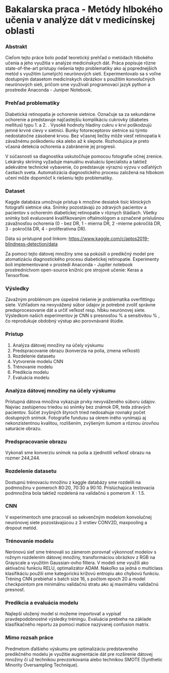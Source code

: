 # Bakalarska praca - Metódy hlbokého učenia v analýze dát v medicínskej oblasti

### Abstrakt ###
Cieľom tejto práce bolo podať teoretický prehľad o metódach hlbokého učenia a jeho využitia v analýze medicínskych dát. Práca popisuje rôzne state-of-the-art prístupy riešenia tejto problematiky ako aj poprednejších metód s využitím (umelých) neurónových sietí. Experimentovalo sa s voľne dostupným datasetom medicínskych obrázkov s použitím konvolučných neurónových sieti, pričom sme využívali programovací jazyk python a prostredie Anaconda - Juniper Notebook.

### Prehľad problematiky ###
Diabetická retinopatia je ochorenie sietnice. Označuje sa za sekundárne ochorenie a predstavuje najčastejšiu komplikáciu cukrovky (diabetes mellitus) typu 1. a 2. . Vysoké hodnoty hladiny cukru v krvi poškodzujú jemné krvné cievy v sietnici. Bunky fotoreceptorov sietnice sú týmto nedostatočne zásobené krvou. Bez včasnej liečby môže viesť retinopatia k závažnému poškodeniu oka alebo až k slepote. Rozhodujúca je preto včasná detekcia ochorenia a zabránenie jej progresii.

V súčasnosti sa diagnostika uskutočňuje pomocou fotografie očnej zrenice. Lekársky skríning vyžaduje manuálnu evaluáciu špecialistu a taktiež adekvátne technické vybavenie, čo predstavuje výraznú výzvu v odľahlých častiach sveta. Automatizácia diagnostického procesu založená na hlbokom učení môže dopomôcť k riešeniu tejto problematiky.

### Dataset ###
Kaggle databáza umožnuje prístup k množine desiatok tisíc klinických fotografií sietnice oka. Snímky pozostávajú zo zdravých pacientov a pacientov s ochorením diabetickej retinopatie v rôznych štádiach. Všetky snímky boli evaluované kvalifikovaným oftalmológom a označené príslušnou závažnosťou ochorenia (0 - bez DR, 1 - mierna DR, 2 -mierne pokročilá DR, 3 - pokročilá DR, 4 - proliferatívna DR). 

Dáta sú prístupné pod linkom: https://www.kaggle.com/c/aptos2019-blindness-detection/data

Za pomoci tejto dátovej množiny sme sa pokúsili o predikčný model pre atomatizáciu diagnostického procesu diabetickej retinopatie. 
Experimenty boli implementované v prostedí Anaconda - Jupiter notebook prostredníctvom open-source knižníc pre strojové učenie: Keras a Tensorflow.


### Výsledky ###
Závažným problémom pre úspešné riešenie je problematika overfittingu siete. Vzhľadom na nevyvážený súbor údajov je potrebné zvoliť správne predsprocesovanie dát a určiť veľkosť resp. hĺbku neurónovej siete. Výsledkom našich experimentov je CNN s presnosťou % a sensitivitou % , čo reprodukuje obdobný výstup ako porovnávané štúdie.   

### Prístup ###
1. Analýza dátovej množiny na účely výskumu
3. Predspracovanie obrazu (konverzia na polia, zmena veľkosti)
4. Rozdelenie datasetu 
5. Vytvorenie modelu CNN 
6. Trénovanie modelu
7. Predikcia modelu
8. Evaluácia modelu

### Analýza dátovej množiny na účely výskumu ###
Prístupná dátova množina vykazuje prvky nevyváženého súboru údajov. Najviac zastúpenou triedou sú snímky bez známok DR, teda zdravých pacientov. Súčet zvyšných štyroch tried nedosahuje rovnaký počet dostupných snímok. Fotografie fundusu sa okrem iného vynímajú aj nekonzistentnou kvalitou, rozlíšením, zvýšeným šumom a rôznou úrovňou saturácie obrazu.

### Predspracovanie obrazu ###
Vykonali sme konverziu snímok na polia a zjednotili veľkosť obrazu na rozmer 244,244. 

### Rozdelenie datasetu ###
Dostupnú trénovaciu množinu z kaggle databázy sme rozdelili na podmnožinu v pomeroch 80:20, 70:30 a 90:10.
Príslúchajúca testovacia podmnožina bola taktiež rozdelená na validačnú s pomerom X : 1.5.

### CNN ###
V experimentoch sme pracovali so sekvenčným modelom konvolučnej neurónovej siete pozostávajúcou z 3 vrstiev CONV2D, maxpooling a dropout metód. 

### Trénovanie modelu ###
Nerónovú sieť sme trénovali so zámerom porovnať výkonnosť modelov s rožnym rozdelením dátovej množiny, transformáciou obrázkov z RGB na Grayscale a využitím Gaussian-ovho filtera. V modeli sme využili ako aktivačnú funkciu RELU, optimalizátor ADAM. Nakoľko sa jedná o multiclass klasifikáciu použili sme kategorickú krížovú entropiu ako chybovú funkciu. 
Tréning CNN prebiehal s batch size 16, s počtom epoch 20 a model checkpointom pre minimálnu validačnú stratu ako aj maximálnu validačnú presnosť.

### Predikcia a evaluácia modelu ###
Najlepší uložený model si možeme importovať a vypísať pravdepodobnostné výsledky tréningu. Evaluácia prebieha na základe klasifikačného reportu za pomoci matice nazývanej confusion matrix.

### Mimo rozsah práce ###
Predmetom ďalšieho výskumu pre optimalizáciu predstaveného predikčného modelu je využitie augmentácie dát pre rozširenie dátovej množiny či už technikou prevzorkovania alebo technikou SMOTE (Synthetic Minority Oversampling Technique).
